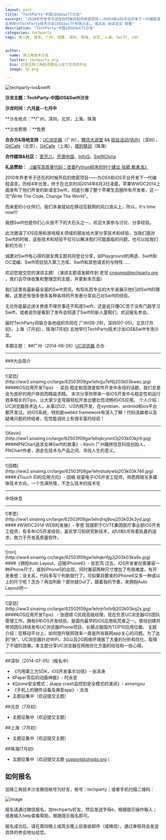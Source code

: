 ```yaml
---
layout: post
title: "TechParty-中国iOS&Swift沙龙"
excerpt: "2010年乔老爷子还在的时候开启的绝密项目——为OSX和iOS平台开发下一代编程语言。历经4年光景，终于在北京时间2014年6月3日凌晨，苹果WWDC2014上面发布了他们开发的新语言Swift，彻底引爆了整个苹果生态圈所有开发者，这一次 Write The Code, Change The World 。届时TechParty将联合各地组织共同在 广州(06-28)，深圳(07-05)，北京(7月初)，上海（7月初），珠海(7月初)
五地举行TechParty技术沙龙iOS&Swift专场沙龙。。请点击 阅读全文 查看"
description: "TechParty-中国iOS&Swift沙龙"
categories: techparty
tags: 珠三角, 技术, 广州, 招募, 深圳, 珠海, 北京, 上海, Swift, iOS


author:
  name: 珠三角技术沙龙
  twitter: techparty_org
  bio: 打造泛珠三角技术圈线上线下交流的平台
  image: tp.png

---
```


![techparty-ios&swift](http://ww1.sinaimg.cn/large/62503f09gw1ehh168cx1dj20g408cdgr.jpg)


**沙龙主题：TechParty-中国iOS&Swift沙龙** 

**沙龙时间：六月底--七月中**

**沙龙地点：**广州，深圳，北京，上海，珠海

**沙龙费用 ：**免费

**合办方&场地支持：**[UC浏览器](http://www.uc.cn/)（广州），[腾讯大讲堂](http://djt.qq.com) && [拔丝活动(协办)](http://www.buzz.cn/)（深圳），[GitCafe](http://www.gitcafe.com)（北京），[GitCafe](http://www.gitcafe.com)（上海），[猎豹移动](www.liebao.cn)（珠海）

**合作媒体&社区：** [爱范儿](http://www.ifanr.com)，[开源中国](http://oschina.net)，[InfoQ](http://www.infoq.com/cn/)，[SwiftChina](http://swift.sh)

**礼品赞助：** [《编写高质量代码：改善Python程序的91个建议 张颖,赖勇浩》](http://item.jd.com/1186508315.html)

2010年乔老爷子还在的时候开启的绝密项目——为OSX和iOS平台开发下一代编程语言。历经4年光景，终于在北京时间2014年6月3日凌晨，苹果WWDC2014上面发布了他们开发的新语言Swift，彻底引爆了整个苹果生态圈所有开发者，这一次"Write The Code, Change The World"。

而亲爱的小伙伴们，我们本身就站在移动互联网的风口浪尖上，所以，It's time now!!!

我想Swift也是你们心头放不下的大石头之一，欢迎大家参与讨论、分享经验。

此次邀请了iOS应用和游戏相关领域的朋友给大家分享技术和经验，当我们面对Swift的时候，这些技术和经验不仅可以解决我们可能面临的问题，也可以给我们新的方向！

诚邀对Swift有心得的朋友携主题共同登台分享，如Playground的用途、Swift和OC混编、Swift项目加入第三方库、Swift和其他语言的与特性……

欢迎您提交您的演讲主题!  （演讲主题请发邮件到 老甘 cngump@techparty.org ，我们会尽快收集和整理您的主题，并更新本页面）

我们这里有最新最全面的Swift资讯，有知名而专业的大牛来展示他们对Swift的理解，这里还有很多很多各种各样的开发者分享自己对Swift的经验。

无论你是最近闭关修炼不理世事还不知道Swift，还是说只懂OC苦于没有门路学习Swift，或者说你是看到了发布会知道了Swift的新人童鞋们，欢迎报名参会。

届时TechParty将联合各地组织共同在 广州(06-28)，深圳(07-05)，北京(7月初)，上海（7月初），珠海(7月初)
五地举行TechParty技术沙龙iOS&Swift专场沙龙。


本期主题：
##广州（2014-06-28）[UC浏览器](http://www.uc.cn/) 合办
<hr>
###大会简介
<hr>
![梁劲](http://ww3.sinaimg.cn/large/62503f09gw1ehrjju7ef6j203k03kwec.jpg)
####《iOS应用开发Tips》 - 梁劲
稳定和高效是软件开发中永恒的话题，我们总是会为良好的用户体验而精益求精。
本次分享你带来一些iOS开发中与稳定性和运行效率相关的Tips，让大家少走弯路轻松开发出健壮而流畅的iOS应用。
个人介绍： UC浏览器技术达人，从事过U2、U3内核开发，在symbian、android和ios平台都开发过。对iOS系统，特别是webkit framework有深入了解！代码洁癖者以及疑难问题的终结者，在性能调优上有很丰富的经验！
<hr>
![Kevin](http://ww1.sinaimg.cn/large/62503f09gw1ehqkrynmt3j203k03kjr9.jpg)  
####《PNChart追求女神Swift的故事》- Kevin
广州趣拼信息科技创始人，PNChart作者，游走在技术与产品之间，寻找人生的意义。
<hr>
![田楠](http://ww2.sinaimg.cn/large/62503f09gw1ehrdsalywbj203k03k746.jpg) 
#### 《Touch ID的应用方向》- 田楠 
视睿电子iOS开发工程师，熟悉网络与多媒体技术方向，一个充满热情，不怎么技术的技术宅
<hr>
中场休息
<hr>
![李思](http://ww1.sinaimg.cn/large/62503f09gw1ehrdrsj9ovj203k03k3yd.jpg) 
#### 《WWDC2014 WEB的发展》- 李思 
现就职于CVTE集团医疗事业部iOS开发工程师，有多年iOS开发经验，喜欢学习和研究新技术，对UI和UE有着执着的追求，致力于开发高质量软件。
<hr>
![ron](http://ww4.sinaimg.cn/large/62503f09gw1ehqkrifjg2j203k03ka9x.jpg) 
####《拥抱Auto Layout，迎接iPhone6》- 张宏鸿 
过去，iOS开发者仅需兼容一种iPhone尺寸，直到iPhone5的出现，同时兼容两种尺寸增加了布局难度，有开发者想：没关系，代码多写个判断就行了。可如果将要来的iPhone6又多一种或以上的尺寸呢？怎办？再加判断？那你就Out了，跟着我的节奏，来拥抱Auto Layout吧～
<hr>
![梁劲](http://ww3.sinaimg.cn/large/62503f09gw1ehrjn1ofo9j203k03kq2s.jpg)
####《iOS应用开发Tips》 - 张德顺
C优视高级经理，现在负责UC浏览器iOS团队管理工作。拥有6年iOS开发经验，是国内最早的iOS应用拓荒者之一。曾经创建并带领团队持续发布UC浏览器iPhone项目，长期占据国内TOP10应用位置。
主题介绍：在移动平台上，如何提升联网效率一直是所有联网app关心的问题。为了达到“快”，UC浏览器针对WiFi、3G以及2G网络环境做了大量的分析和优化，取得了不错的效果。本主题分享UC浏览器在网络优化方面的经验和一些心得。
<hr>



##深圳（2014-07-05）(报名中)
* 《巧用第三方SDK，iOS开发事半功倍》- 张泽涛
* 《Paper背后的动画神器》- 时永安
* 《Qzone安全模式：从app crash监控到安全模式的演进》- aimengou
* 《手机上的硬件设备及典型app》- 龙浩
* 主题征集中（欢迎提交主题）

##北京（7月初）
* 主题征集中（欢迎提交主题）   

##上海（7月初）
* 主题征集中（欢迎提交主题）

##珠海(7月初)
* 主题征集中（欢迎提交主题 support@zhgdg.org ）




## 如何报名
加珠三角技术沙龙微信帐号为好友，帐号：techparty；或者手机扫描二维码：

![image](http://ww1.sinaimg.cn/large/61c18847gw1e9tzpizmjsj208c08cjs1.jpg)

报名请通过微信报名，加techparty好友，然后发送字母e，根据提示操作输入；或者输入help查看帮助，根据提示报名即可。

报名成功后，请在周四晚上或周五晚上前查收邮件（或微信），通过审核将会发送具体的参会地址给您。


